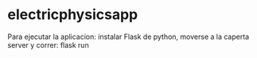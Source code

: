 # electricphysicsapp

Para ejecutar la aplicacion: instalar Flask de python, moverse a la caperta server
y correr: flask run
